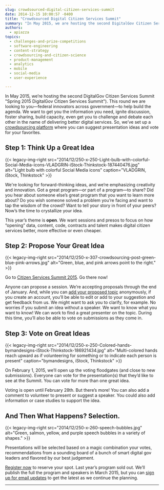 ```yaml
---
slug: crowdsourced-digital-citizen-services-summit
date: 2014-12-15 10:00:57 -0400
title: "Crowdsourced Digital Citizen Services Summit"
summary: "In May 2015, we are hosting the second DigitalGov Citizen Services Summit. This round we are looking to you&mdash;federal innovators across government&mdash;to help build the agenda."
authors:
  - apiazza
topics:
  - challenges-and-prize-competitions
  - software-engineering
  - content-strategy
  - crowdsourcing-and-citizen-science
  - product-management
  - analytics
  - mobile
  - social-media
  - user-experience

---
```


In May 2015, we’re hosting the second DigitalGov Citizen Services Summit "Spring 2015 DigitalGov Citizen Services Summit"). This round we are looking to you—federal innovators across government—to help build the agenda. We want to get you the information you need, ignite discussion, foster sharing, build capacity, even get you to challenge and debate each other in the name of delivering better digital services. So, we’ve set up a [crowdsourcing platform](https://crowdhall.com/h/299/) where you can suggest presentation ideas and vote for your favorites.

## Step 1: Think Up a Great Idea 

{{< legacy-img-right src="2014/12/250-x-250-Light-bulb-with-colorful-Social-Media-icons-VLADGRIN-iStock-Thinkstock-187440476.jpg" alt="Light bulb with colorful Social Media icons" caption="VLADGRIN, iStock, Thinkstock" >}}

We're looking for forward-thinking ideas, and we’re emphasizing creativity and innovation. Got a great program—or part of a program—to share? Did you hear about someone else’s great program that you want to learn more about? Do you wish someone solved a problem you’re facing and want to tap the wisdom of the crowd? Want to tell your story in front of your peers? Now’s the time to crystallize your idea. ​

This year’s theme is **open**. We want sessions and presos to focus on how &#8220;opening&#8221; data, content, code, contracts and talent makes digital citizen services better, more effective or even cheaper.

## Step 2: Propose Your Great Idea

{{< legacy-img-right src="2014/12/250-x-307-crowdsourcing-post-green-blue-pink-arrows.jpg" alt="Green, blue, and pink arrows point to the right." >}}

Go to [Citizen Services Summit 2015](https://crowdhall.com/h/299/). Go there now!

Anyone can propose a session. We’re accepting proposals through the end of January. And, while you can [add your proposed topic](https://crowdhall.com/h/299/) anonymously, if you create an account, you’ll be able to edit or add to your suggestion and get feedback from us. We might want to ask you to clarify, for example. No worries if you submit an idea without a speaker. We want to know what you want to know! We can work to find a great presenter on the topic. During this time, you’ll also be able to vote on submissions as they come in.

## Step 3: Vote on Great Ideas

{{< legacy-img-right src="2014/12/250-x-250-Colored-hands-bymandesigns-iStock-Thinkstock-186921434.jpg" alt="Multi-colored hands reach upward as if volunteering for something or to indicate each person is present" caption="bymandesigns, iStock, Thinkstock" >}}

On February 1, 2015, we’ll open up the voting floodgates (and close to new submissions). Everyone can vote for the presentation(s) that they’d like to see at the Summit. You can vote for more than one great idea.

Voting is open until February 28th. But there’s more! You can also add a comment to volunteer to present or suggest a speaker. You could also add information or case studies to support the idea.

## And Then What Happens? Selection.

{{< legacy-img-right src="2014/12/250-x-260-speech-bubbles.jpg" alt="Green, salmon, yellow, and purple speech bubbles in a variety of shapes." >}}

Presentations will be selected based on a magic combination your votes, recommendations from a sounding board of a bunch of smart digital gov leaders and flavored by our best judgement.

[Register now](https://www.eventbrite.com/e/2015-spring-citizen-services-summit-registration-12671367401) to reserve your spot. Last year’s program sold out. We’ll publish the full the program and speakers in March 2015, but you can [sign up for email updates](https://public.govdelivery.com/accounts/USHOWTO/subscriber/new?topic_id=USHOWTO_45) to get the latest as we continue the planning.

---
